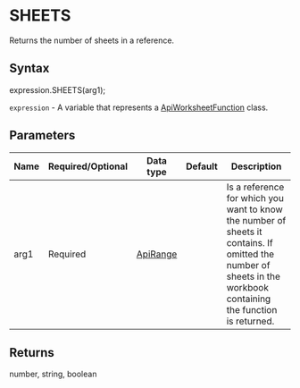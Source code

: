 # SHEETS

Returns the number of sheets in a reference.

## Syntax

expression.SHEETS(arg1);

`expression` - A variable that represents a [ApiWorksheetFunction](../ApiWorksheetFunction.md) class.

## Parameters

| **Name** | **Required/Optional** | **Data type** | **Default** | **Description** |
| ------------- | ------------- | ------------- | ------------- | ------------- |
| arg1 | Required | [ApiRange](../../ApiRange/ApiRange.md) |  | Is a reference for which you want to know the number of sheets it contains.  If omitted the number of sheets in the workbook containing the function is returned. |

## Returns

number, string, boolean
